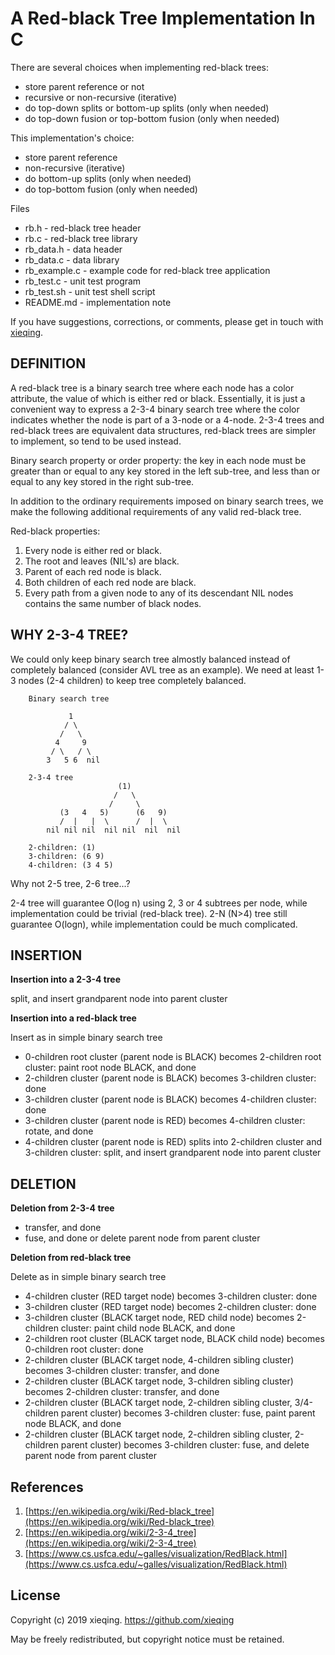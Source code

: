 
# A Red-black Tree Implementation In C

There are several choices when implementing red-black trees:
- store parent reference or not
- recursive or non-recursive (iterative)
- do top-down splits or bottom-up splits (only when needed)
- do top-down fusion or top-bottom fusion (only when needed)

This implementation's choice:
- store parent reference
- non-recursive (iterative)
- do bottom-up splits (only when needed)
- do top-bottom fusion (only when needed)

Files
* rb.h - red-black tree header
* rb.c - red-black tree library
* rb_data.h - data header
* rb_data.c - data library
* rb_example.c - example code for red-black tree application
* rb_test.c - unit test program
* rb_test.sh - unit test shell script
* README.md - implementation note

If you have suggestions, corrections, or comments, please get in touch with [xieqing](https://github.com/xieqing).

## DEFINITION

A red-black tree is a binary search tree where each node has a color attribute, the value of which is either red or black. Essentially, it is just a convenient way to express a 2-3-4 binary search tree where the color indicates whether the node is part of a 3-node or a 4-node. 2-3-4 trees and red-black trees are equivalent data structures, red-black trees are simpler to implement, so tend to be used instead.

Binary search property or order property: the key in each node must be greater than or equal to any key stored in the left sub-tree, and less than or equal to any key stored in the right sub-tree.

In addition to the ordinary requirements imposed on binary search trees, we make the following additional requirements of any valid red-black tree.

Red-black properties:
1. Every node is either red or black.
2. The root and leaves (NIL's) are black.
3. Parent of each red node is black.
4. Both children of each red node are black.
5. Every path from a given node to any of its descendant NIL nodes contains the same number of black nodes.

## WHY 2-3-4 TREE?

We could only keep binary search tree almostly balanced instead of completely balanced (consider AVL tree as an example). We need at least 1-3 nodes (2-4 children) to keep tree completely balanced.

```
    Binary search tree

             1
            / \
           /   \
          4     9
         / \   / \
        3   5 6  nil
    
    2-3-4 tree
                        (1)
                       /   \
                      /     \
           (3   4   5)      (6   9)
           /  |   |  \      /  |  \
        nil nil nil  nil nil  nil  nil

    2-children: (1)
    3-children: (6 9)
    4-children: (3 4 5)
```

Why not 2-5 tree, 2-6 tree...?

2-4 tree will guarantee O(log n) using 2, 3 or 4 subtrees per node, while implementation could be trivial (red-black tree). 2-N (N>4) tree still guarantee O(logn), while implementation could be much complicated.

## INSERTION

**Insertion into a 2-3-4 tree**

split, and insert grandparent node into parent cluster

**Insertion into a red-black tree**

Insert as in simple binary search tree

- 0-children root cluster (parent node is BLACK) becomes 2-children root cluster: paint root node BLACK, and done
- 2-children cluster (parent node is BLACK) becomes 3-children cluster: done
- 3-children cluster (parent node is BLACK) becomes 4-children cluster: done
- 3-children cluster (parent node is RED) becomes 4-children cluster: rotate, and done
- 4-children cluster (parent node is RED) splits into 2-children cluster and 3-children cluster: split, and insert grandparent node into parent cluster

## DELETION

**Deletion from 2-3-4 tree**

- transfer, and done
- fuse, and done or delete parent node from parent cluster

**Deletion from red-black tree**

Delete as in simple binary search tree

- 4-children cluster (RED target node) becomes 3-children cluster: done
- 3-children cluster (RED target node) becomes 2-children cluster: done
- 3-children cluster (BLACK target node, RED child node) becomes 2-children cluster: paint child node BLACK, and done
- 2-children root cluster (BLACK target node, BLACK child node) becomes 0-children root cluster: done
- 2-children cluster (BLACK target node, 4-children sibling cluster) becomes 3-children cluster: transfer, and done
- 2-children cluster (BLACK target node, 3-children sibling cluster) becomes 2-children cluster: transfer, and done
- 2-children cluster (BLACK target node, 2-children sibling cluster, 3/4-children parent cluster) becomes 3-children cluster: fuse, paint parent node BLACK, and done
- 2-children cluster (BLACK target node, 2-children sibling cluster, 2-children parent cluster) becomes 3-children cluster: fuse, and delete parent node from parent cluster

## References

1. [https://en.wikipedia.org/wiki/Red-black_tree](https://en.wikipedia.org/wiki/Red-black_tree)
2. [https://en.wikipedia.org/wiki/2-3-4_tree](https://en.wikipedia.org/wiki/2-3-4_tree)
3. [https://www.cs.usfca.edu/~galles/visualization/RedBlack.html](https://www.cs.usfca.edu/~galles/visualization/RedBlack.html)

## License

Copyright (c) 2019 xieqing. https://github.com/xieqing

May be freely redistributed, but copyright notice must be retained.
